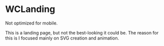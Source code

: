 # WCLanding

Not optimized for mobile.

This is a landing page, but not the best-looking it could be. The reason for this is I focused mainly on SVG creation and animation.
